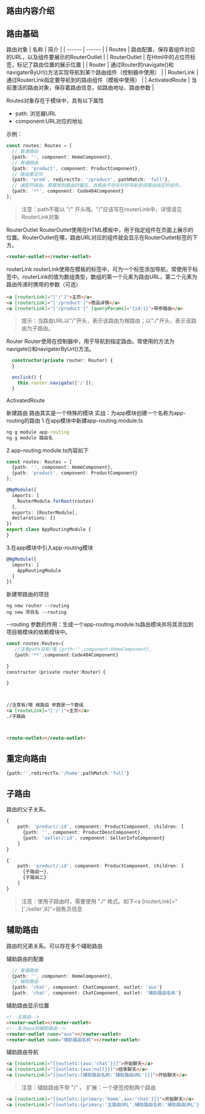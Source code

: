 ## 路由内容介绍
## 路由基础

路由对象
| 名称 | 简介 |
| ------ | ------ |
| Routes | 路由配置，保存着组件对应的URL，以及组件要展示的RouterOutlet |
| RouterOutlet | 在Html中的占位符标签，标记了路由位置的展示位置 |
| Router | 通过Router的navigate()和navigaterByUrl()方法实现导航到某个路由组件（控制器中使用） |
| RouterLink | 通过RouterLink指定要导航到的路由组件（模板中使用） |
| ActivatedRoute | 当前激活的路由对象，保存着路由信息，如路由地址、路由参数 |

Routes对象存在于模块中，具有以下属性
- path: 浏览器URL
- component:URL对应的地址

示例：
```typeScript
const routes: Routes = [
  // 普通路由
  {path: '', component: HomeComponent},
  // 普通路由
  {path: 'product', component: ProductComponent},
  // 路由重定向
  {path: 'prod', redirectTo: '/product', pathMatch: 'full'},
  // 通配符路由。需要放到路由的最后，当路由不存在时将导航到该路由指定的组件。
  {path: '**', component: Code404Component}
];
```
>注意：path不能以 "/" 开头哦。"/"应该写在routerLink中，详情请见RouterLink对象

RouterOutlet
RouterOutlet使用在HTML模板中，用于指定组件在页面上展示的位置。RouterOutlet在哪，路由URL对应的组件就会显示在RouterOutlet标签的下方。
```html
<router-outlet></router-outlet>
```

routerLink
routerLink使用在模板的标签中，可为一个标签添加导航，常使用于<a>标签中。routerLink的值为数组类型，数组的第一个元素为路由URL，第二个元素为路由传递时携带的参数（可选）
```html
<a [routerLink]="['/']">主页</a>
<a [routerLink]="['/product']">商品详情</a>
<a [routerLink]="['/product']" [queryParams]="{id:1}">带参路由</a>
```
> 提示：当路由URL以"/"开头，表示该路由为根路由；以"./"开头，表示该路由为子路由。

Router
Router使用在控制器中，用于导航到指定路由。常使用的方法为navigate()和navigaterByUrl()方法。
```typescript
  constructor(private router: Router) {
  }

  onclick() {
    this.router.navigate(['/']);
  }
```

ActivatedRoute


新建路由
路由其实是一个特殊的模块
实战：为app模块创建一个名称为app-routing的路由
1.在app模块中新建app-routing.module.ts

```cmd
ng g module app-routing
ng g module 路由名
```
2.app-routing.module.ts内容如下

```typescript
const routes: Routes = [
  {path: '', component: HomeComponent},
  {path: 'product', component: ProductComponent}
];

@NgModule({
  imports: [
    RouterModule.forRoot(routes)
  ],
  exports: [RouterModule],
  declarations: []
})
export class AppRoutingModule {
}
```
3.在app模块中引入app-routing模块

```typescript
@NgModule({
  imports: [
    AppRoutingModule
  ]
})
```

新建带路由的项目
```
ng new router --routing
ng new 项目名 --routing
```
--routing 参数的作用：生成一个app-routing.module.ts路由模块并将其添加到项目根模块的依赖模块中。

```TypeScript
const routes:Routes={
   //注意path没有/哦 {prth:'',component:HomeComponent},
   {path:'**',component:Code404Component}
    
}
constructor（private router:Router）{
    
}




```


```Html
//注意有/哦 根路由 参数是一个数组
<a [routeLink]="['/']">主页</a>
./子路由



<route-outlet></route-outlet>
```



## 重定向路由
```TypeScript
{path:'',redirectTo:'/home',pathMatch:'full'}
```

## 子路由
路由的父子关系。
```typescript
{
    path: 'product/:id', component: ProductComponent, children: [
      {path: '', component: ProductDescComponent},
      {path: 'seller/:id', component: SellerInfoComponent}
    ]
}

{
    path: 'product/:id', component: ProductComponent, children: [
      {子路由一},
      {子路由二}
    ]
}
```
>注意：使用子路由时，需要使用 "./" 格式。如下<a [routerLink]="['./seller',8]">销售员信息</a>

## 辅助路由
路由的兄弟关系。可以存在多个辅助路由

辅助路由的配置
```typeScript
  // 普通路由
  {path: '', component: HomeComponent},
  // 辅助路由
  {path: 'chat', component: ChatComponent, outlet: 'aux'}
  {path: 'chat', component: ChatComponent, outlet: '辅助路由名称'}
```

辅助路由显示位置
```html
<!--主路由-->
<router-outlet></router-outlet>
<!--名为aux的辅助路由-->
<router-outlet name="aux"></router-outlet>
<router-outlet name="辅助路由名称"></router-outlet>
```

辅助路由导航
```Html
<a [routerLink]="[{outlets:{aux:'chat'}}]">开始聊天</a>
<a [routerLink]="[{outlets:{aux:null}}]">结束聊天</a>
<a [routerLink]="[{outlets:{辅助路由名称:'辅助路由URL'}}]">开始聊天</a>
```
>注意：辅助路由不带 "/" 。
扩展：一个便签控制两个路由
```Html
<a [routerLink]="[{outlets:{primary:'home',aux:'chat'}}]">开始聊天</a>
<a [routerLink]="[{outlets:{primary:'主路由URL',辅助路由名称:'辅助路由URL'}}]">开始聊天</a>
```

